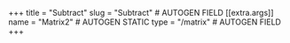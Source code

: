 +++
title = "Subtract"
slug = "Subtract" # AUTOGEN FIELD
[[extra.args]]
name = "Matrix2" # AUTOGEN STATIC
type = "/matrix" # AUTOGEN FIELD
+++
